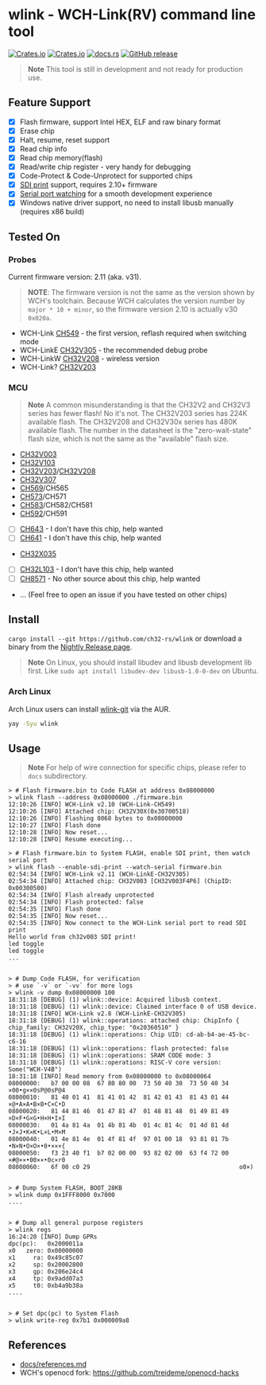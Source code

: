 # wlink - WCH-Link(RV) command line tool

[![Crates.io][badge-license]][crates]
[![Crates.io][badge-version]][crates]
[![docs.rs][badge-docsrs]][docsrs]
[![GitHub release][badge-release]][nightly]

[badge-license]: https://img.shields.io/crates/l/wlink?style=for-the-badge
[badge-version]: https://img.shields.io/crates/v/wlink?style=for-the-badge
[badge-docsrs]: https://img.shields.io/docsrs/wlink?style=for-the-badge
[badge-release]: https://img.shields.io/github/v/release/ch32-rs/wlink?include_prereleases&style=for-the-badge
[crates]: https://crates.io/crates/wlink
[docsrs]: https://docs.rs/wlink
[nightly]: https://github.com/ch32-rs/wlink/releases/tag/nightly

> **Note**
> This tool is still in development and not ready for production use.

## Feature Support

- [x] Flash firmware, support Intel HEX, ELF and raw binary format
- [x] Erase chip
- [x] Halt, resume, reset support
- [x] Read chip info
- [x] Read chip memory(flash)
- [x] Read/write chip register - very handy for debugging
- [x] Code-Protect & Code-Unprotect for supported chips
- [x] [SDI print](https://www.cnblogs.com/liaigu/p/17628184.html) support, requires 2.10+ firmware
- [x] [Serial port watching](https://github.com/ch32-rs/wlink/pull/36) for a smooth development experience
- [x] Windows native driver support, no need to install libusb manually (requires x86 build)

## Tested On

### Probes

Current firmware version: 2.11 (aka. v31).

> **NOTE**: The firmware version is not the same as the version shown by WCH's toolchain. Because WCH calculates the version number by `major * 10 + minor`, so the firmware version 2.10 is actually v30 `0x020a`.

- WCH-Link [CH549] - the first version, reflash required when switching mode
- WCH-LinkE [CH32V305][CH32V307] - the recommended debug probe
- WCH-LinkW [CH32V208][CH32V208] - wireless version
- WCH-Link? [CH32V203][CH32V203]

[CH549]: https://www.wch-ic.com/products/CH549.html

### MCU

> **Note**
> A common misunderstanding is that the CH32V2 and CH32V3 series has fewer flash! No it's not.
> The CH32V203 series has 224K available flash. The CH32V208 and CH32V30x series has 480K available flash.
> The number in the datasheet is the "zero-wait-state" flash size, which is not the same as the "available" flash size.

- [CH32V003]
- [CH32V103]
- [CH32V203]/[CH32V208]
- [CH32V307]
- [CH569]/CH565
- [CH573]/CH571
- [CH583]/CH582/CH581
- [CH592]/CH591
- [ ] [CH643] - I don't have this chip, help wanted
- [ ] [CH641] - I don't have this chip, help wanted
- [CH32X035]
- [ ] [CH32L103] - I don't have this chip, help wanted
- [ ] [CH8571] - No other source about this chip, help wanted
- ... (Feel free to open an issue if you have tested on other chips)

[CH32V003]: https://www.wch-ic.com/products/CH32V003.html
[CH32V103]: https://www.wch-ic.com/products/CH32V103.html
[CH32V203]: https://www.wch-ic.com/products/CH32V203.html
[CH32V208]: https://www.wch-ic.com/products/CH32V208.html
[CH32V307]: https://www.wch-ic.com/products/CH32V307.html
[CH32X035]: https://www.wch-ic.com/products/CH32X035.html
[CH32L103]: https://www.wch-ic.com/products/CH32L103.html
[CH569]: https://www.wch-ic.com/products/CH569.html
[CH573]: https://www.wch-ic.com/products/CH573.html
[CH583]: https://www.wch-ic.com/products/CH583.html
[CH592]: https://www.wch-ic.com/products/CH592.html
[CH641]: https://www.wch.cn/downloads/CH641DS0_PDF.html
[CH643]: https://www.wch-ic.com/products/CH643.html
[CH8571]: https://www.wch.cn/news/606.html

## Install

`cargo install --git https://github.com/ch32-rs/wlink` or download a binary from the [Nightly Release page](https://github.com/ch32-rs/wlink/releases/tag/nightly).

> **Note**
> On Linux, you should install libudev and libusb development lib first.
> Like `sudo apt install libudev-dev libusb-1.0-0-dev` on Ubuntu.

### Arch Linux

Arch Linux users can install [wlink-git](https://aur.archlinux.org/packages/wlink-git) via the AUR.

```bash
yay -Syu wlink
```

## Usage

> **Note**
> For help of wire connection for specific chips, please refer to `docs` subdirectory.

```console
> # Flash firmware.bin to Code FLASH at address 0x08000000
> wlink flash --address 0x08000000 ./firmware.bin
12:10:26 [INFO] WCH-Link v2.10 (WCH-Link-CH549)
12:10:26 [INFO] Attached chip: CH32V30X(0x30700518)
12:10:26 [INFO] Flashing 8068 bytes to 0x08000000
12:10:27 [INFO] Flash done
12:10:28 [INFO] Now reset...
12:10:28 [INFO] Resume executing...

> # Flash firmware.bin to System FLASH, enable SDI print, then watch serial port
> wlink flash --enable-sdi-print --watch-serial firmware.bin
02:54:34 [INFO] WCH-Link v2.11 (WCH-LinkE-CH32V305)
02:54:34 [INFO] Attached chip: CH32V003 [CH32V003F4P6] (ChipID: 0x00300500)
02:54:34 [INFO] Flash already unprotected
02:54:34 [INFO] Flash protected: false
02:54:35 [INFO] Flash done
02:54:35 [INFO] Now reset...
02:54:35 [INFO] Now connect to the WCH-Link serial port to read SDI print
Hello world from ch32v003 SDI print!
led toggle
led toggle
...


> # Dump Code FLASH, for verification
> # use `-v` or `-vv` for more logs
> wlink -v dump 0x08000000 100
18:31:18 [DEBUG] (1) wlink::device: Acquired libusb context.
18:31:18 [DEBUG] (1) wlink::device: Claimed interface 0 of USB device.
18:31:18 [INFO] WCH-Link v2.8 (WCH-LinkE-CH32V305)
18:31:18 [DEBUG] (1) wlink::operations: attached chip: ChipInfo { chip_family: CH32V20X, chip_type: "0x20360510" }
18:31:18 [DEBUG] (1) wlink::operations: Chip UID: cd-ab-b4-ae-45-bc-c6-16
18:31:18 [DEBUG] (1) wlink::operations: flash protected: false
18:31:18 [DEBUG] (1) wlink::operations: SRAM CODE mode: 3
18:31:18 [DEBUG] (1) wlink::operations: RISC-V core version: Some("WCH-V4B")
18:31:18 [INFO] Read memory from 0x08000000 to 0x08000064
08000000:   b7 00 00 08  67 80 80 00  73 50 40 30  73 50 40 34   ×00•g××0sP@0sP@4
08000010:   81 40 01 41  81 41 01 42  81 42 01 43  81 43 01 44   ×@•A×A•B×B•C×C•D
08000020:   81 44 81 46  01 47 81 47  01 48 81 48  01 49 81 49   ×D×F•G×G•H×H•I×I
08000030:   01 4a 81 4a  01 4b 81 4b  01 4c 81 4c  01 4d 81 4d   •J×J•K×K•L×L•M×M
08000040:   01 4e 81 4e  01 4f 81 4f  97 01 00 18  93 81 81 7b   •N×N•O×O×•0•×××{
08000050:   f3 23 40 f1  b7 02 00 00  93 82 02 00  63 f4 72 00   ×#@××•00××•0c×r0
08000060:   6f 00 c0 29                                          o0×)


> # Dump System FLASH, BOOT_28KB
> wlink dump 0x1FFF8000 0x7000
....


> # Dump all general purpose registers
> wlink regs
16:24:20 [INFO] Dump GPRs
dpc(pc):   0x2000011a
x0   zero: 0x00000000
x1     ra: 0x49c85c07
x2     sp: 0x20002800
x3     gp: 0x206e24c4
x4     tp: 0x9add07a3
x5     t0: 0xb4a9b38a
....


> # Set dpc(pc) to System Flash
> wlink write-reg 0x7b1 0x000009a8
```

## References

- [docs/references.md](docs/references.md)
- WCH's openocd fork: <https://github.com/treideme/openocd-hacks>
